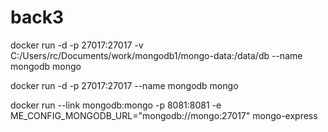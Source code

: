 # back3

docker run -d -p 27017:27017 -v C:/Users/rc/Documents/work/mongodb1/mongo-data:/data/db --name mongodb mongo

docker run -d -p 27017:27017 --name mongodb mongo

docker run --link mongodb:mongo -p 8081:8081 -e ME_CONFIG_MONGODB_URL="mongodb://mongo:27017" mongo-express
